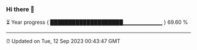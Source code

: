 ### Hi there 👋

⏳ Year progress { ████████████████████▁▁▁▁▁▁▁▁▁▁ } 69.60 %

---

⏰ Updated on Tue, 12 Sep 2023 00:43:47 GMT
